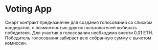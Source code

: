 # Voting App

Смарт контракт предназначен для создания голосований со списком кандидатов, с возможностью других пользователей выбирать победителя. Для участия в голосовании необходимо внести 0,01 ETH. Победитель голосования забирает всю собранную сумму с вычетом комиссии.
